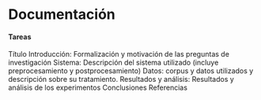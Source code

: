# Documentación 



#### Tareas
Título
Introducción: Formalización y motivación de las preguntas de investigación
Sistema: Descripción del sistema utilizado (incluye preprocesamiento y postprocesamiento)
Datos: corpus y datos utilizados y descripción sobre su tratamiento.
Resultados y análisis: Resultados y análisis de los experimentos
Conclusiones
Referencias

